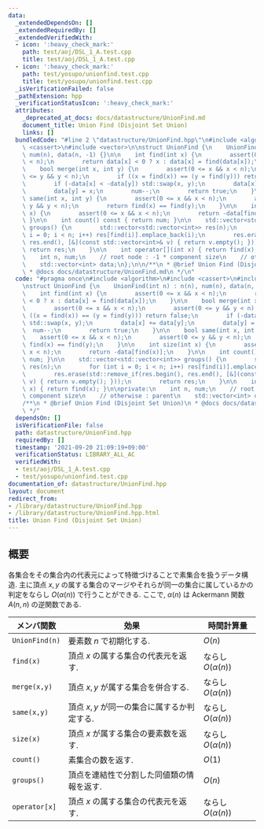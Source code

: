 ```yaml
---
data:
  _extendedDependsOn: []
  _extendedRequiredBy: []
  _extendedVerifiedWith:
  - icon: ':heavy_check_mark:'
    path: test/aoj/DSL_1_A.test.cpp
    title: test/aoj/DSL_1_A.test.cpp
  - icon: ':heavy_check_mark:'
    path: test/yosupo/unionfind.test.cpp
    title: test/yosupo/unionfind.test.cpp
  _isVerificationFailed: false
  _pathExtension: hpp
  _verificationStatusIcon: ':heavy_check_mark:'
  attributes:
    _deprecated_at_docs: docs/datastructure/UnionFind.md
    document_title: Union Find (Disjoint Set Union)
    links: []
  bundledCode: "#line 2 \"datastructure/UnionFind.hpp\"\n#include <algorithm>\n#include\
    \ <cassert>\n#include <vector>\n\nstruct UnionFind {\n    UnionFind(int n) : n(n),\
    \ num(n), data(n, -1) {}\n\n    int find(int x) {\n        assert(0 <= x && x\
    \ < n);\n        return data[x] < 0 ? x : data[x] = find(data[x]);\n    }\n\n\
    \    bool merge(int x, int y) {\n        assert(0 <= x && x < n);\n        assert(0\
    \ <= y && y < n);\n        if ((x = find(x)) == (y = find(y))) return false;\n\
    \        if (-data[x] < -data[y]) std::swap(x, y);\n        data[x] += data[y];\n\
    \        data[y] = x;\n        num--;\n        return true;\n    }\n\n    bool\
    \ same(int x, int y) {\n        assert(0 <= x && x < n);\n        assert(0 <=\
    \ y && y < n);\n        return find(x) == find(y);\n    }\n\n    int size(int\
    \ x) {\n        assert(0 <= x && x < n);\n        return -data[find(x)];\n   \
    \ }\n\n    int count() const { return num; }\n\n    std::vector<std::vector<int>>\
    \ groups() {\n        std::vector<std::vector<int>> res(n);\n        for (int\
    \ i = 0; i < n; i++) res[find(i)].emplace_back(i);\n        res.erase(std::remove_if(res.begin(),\
    \ res.end(), [&](const std::vector<int>& v) { return v.empty(); }));\n       \
    \ return res;\n    }\n\n    int operator[](int x) { return find(x); }\n\nprivate:\n\
    \    int n, num;\n    // root node : -1 * component size\n    // otherwise : parent\n\
    \    std::vector<int> data;\n};\n\n/**\n * @brief Union Find (Disjoint Set Union)\n\
    \ * @docs docs/datastructure/UnionFind.md\n */\n"
  code: "#pragma once\n#include <algorithm>\n#include <cassert>\n#include <vector>\n\
    \nstruct UnionFind {\n    UnionFind(int n) : n(n), num(n), data(n, -1) {}\n\n\
    \    int find(int x) {\n        assert(0 <= x && x < n);\n        return data[x]\
    \ < 0 ? x : data[x] = find(data[x]);\n    }\n\n    bool merge(int x, int y) {\n\
    \        assert(0 <= x && x < n);\n        assert(0 <= y && y < n);\n        if\
    \ ((x = find(x)) == (y = find(y))) return false;\n        if (-data[x] < -data[y])\
    \ std::swap(x, y);\n        data[x] += data[y];\n        data[y] = x;\n      \
    \  num--;\n        return true;\n    }\n\n    bool same(int x, int y) {\n    \
    \    assert(0 <= x && x < n);\n        assert(0 <= y && y < n);\n        return\
    \ find(x) == find(y);\n    }\n\n    int size(int x) {\n        assert(0 <= x &&\
    \ x < n);\n        return -data[find(x)];\n    }\n\n    int count() const { return\
    \ num; }\n\n    std::vector<std::vector<int>> groups() {\n        std::vector<std::vector<int>>\
    \ res(n);\n        for (int i = 0; i < n; i++) res[find(i)].emplace_back(i);\n\
    \        res.erase(std::remove_if(res.begin(), res.end(), [&](const std::vector<int>&\
    \ v) { return v.empty(); }));\n        return res;\n    }\n\n    int operator[](int\
    \ x) { return find(x); }\n\nprivate:\n    int n, num;\n    // root node : -1 *\
    \ component size\n    // otherwise : parent\n    std::vector<int> data;\n};\n\n\
    /**\n * @brief Union Find (Disjoint Set Union)\n * @docs docs/datastructure/UnionFind.md\n\
    \ */"
  dependsOn: []
  isVerificationFile: false
  path: datastructure/UnionFind.hpp
  requiredBy: []
  timestamp: '2021-09-20 21:09:19+09:00'
  verificationStatus: LIBRARY_ALL_AC
  verifiedWith:
  - test/aoj/DSL_1_A.test.cpp
  - test/yosupo/unionfind.test.cpp
documentation_of: datastructure/UnionFind.hpp
layout: document
redirect_from:
- /library/datastructure/UnionFind.hpp
- /library/datastructure/UnionFind.hpp.html
title: Union Find (Disjoint Set Union)
---
```

## 概要
各集合をその集合内の代表元によって特徴づけることで素集合を扱うデータ構造. 主に頂点 $x, y$ の属する集合のマージやそれらが同一の集合に属しているかの判定をならし $O(\alpha(n))$ で行うことができる. ここで, $\alpha(n)$ は Ackermann 関数 $A(n, n)$ の逆関数である.

| メンバ関数     | 効果                                        | 時間計算量            |
| -------------- | ------------------------------------------- | --------------------- |
| `UnionFind(n)` | 要素数 $n$ で初期化する.                    | $O(n)$                |
| `find(x)`      | 頂点 $x$ の属する集合の代表元を返す.        | ならし $O(\alpha(n))$ |
| `merge(x,y)`   | 頂点 $x, y$ が属する集合を併合する.         | ならし $O(\alpha(n))$ |
| `same(x,y)`    | 頂点 $x, y$ が同一の集合に属するか判定する. | ならし $O(\alpha(n))$ |
| `size(x)`      | 頂点 $x$ が属する集合の要素数を返す.        | ならし $O(\alpha(n))$ |
| `count()`      | 素集合の数を返す.                           | $O(1)$                |
| `groups()`     | 頂点を連結性で分割した同値類の情報を返す.   | $O(n)$                |
| `operator[x]`  | 頂点 $x$ の属する集合の代表元を返す.        | ならし $O(\alpha(n))$ |
